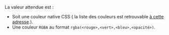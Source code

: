 La valeur attendue est :
- Soit une couleur native CSS ( la liste des couleurs est retrouvable [à cette adresse](https://www.w3schools.com/cssref/css_colors.asp).).
- Une couleur `RGBA` au format `rgba(<rouge>,<vert>,<bleu>,<opacité>)`.
